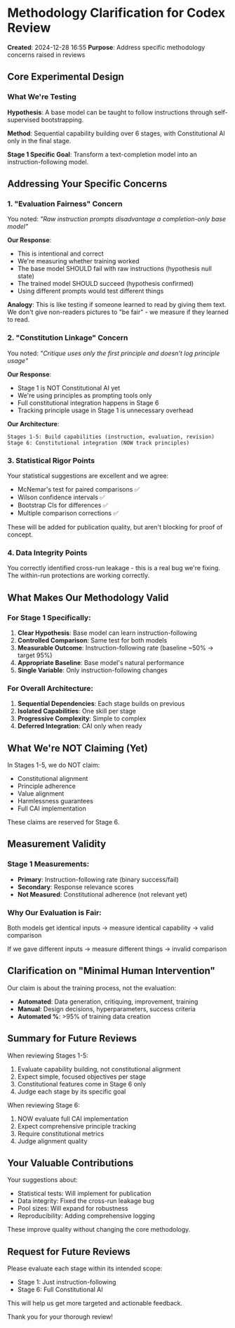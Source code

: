 # Methodology Clarification for Codex Review

**Created**: 2024-12-28 16:55
**Purpose**: Address specific methodology concerns raised in reviews

## Core Experimental Design

### What We're Testing
**Hypothesis**: A base model can be taught to follow instructions through self-supervised bootstrapping.

**Method**: Sequential capability building over 6 stages, with Constitutional AI only in the final stage.

**Stage 1 Specific Goal**: Transform a text-completion model into an instruction-following model.

## Addressing Your Specific Concerns

### 1. "Evaluation Fairness" Concern
You noted: *"Raw instruction prompts disadvantage a completion-only base model"*

**Our Response**: 
- This is intentional and correct
- We're measuring whether training worked
- The base model SHOULD fail with raw instructions (hypothesis null state)
- The trained model SHOULD succeed (hypothesis confirmed)
- Using different prompts would test different things

**Analogy**: This is like testing if someone learned to read by giving them text. We don't give non-readers pictures to "be fair" - we measure if they learned to read.

### 2. "Constitution Linkage" Concern
You noted: *"Critique uses only the first principle and doesn't log principle usage"*

**Our Response**:
- Stage 1 is NOT Constitutional AI yet
- We're using principles as prompting tools only
- Full constitutional integration happens in Stage 6
- Tracking principle usage in Stage 1 is unnecessary overhead

**Our Architecture**:
```
Stages 1-5: Build capabilities (instruction, evaluation, revision)
Stage 6: Constitutional integration (NOW track principles)
```

### 3. Statistical Rigor Points
Your statistical suggestions are excellent and we agree:
- McNemar's test for paired comparisons ✅
- Wilson confidence intervals ✅
- Bootstrap CIs for differences ✅
- Multiple comparison corrections ✅

These will be added for publication quality, but aren't blocking for proof of concept.

### 4. Data Integrity Points
You correctly identified cross-run leakage - this is a real bug we're fixing.
The within-run protections are working correctly.

## What Makes Our Methodology Valid

### For Stage 1 Specifically:
1. **Clear Hypothesis**: Base model can learn instruction-following
2. **Controlled Comparison**: Same test for both models
3. **Measurable Outcome**: Instruction-following rate (baseline ~50% → target 95%)
4. **Appropriate Baseline**: Base model's natural performance
5. **Single Variable**: Only instruction-following changes

### For Overall Architecture:
1. **Sequential Dependencies**: Each stage builds on previous
2. **Isolated Capabilities**: One skill per stage
3. **Progressive Complexity**: Simple to complex
4. **Deferred Integration**: CAI only when ready

## What We're NOT Claiming (Yet)

In Stages 1-5, we do NOT claim:
- Constitutional alignment
- Principle adherence
- Value alignment
- Harmlessness guarantees
- Full CAI implementation

These claims are reserved for Stage 6.

## Measurement Validity

### Stage 1 Measurements:
- **Primary**: Instruction-following rate (binary success/fail)
- **Secondary**: Response relevance scores
- **Not Measured**: Constitutional adherence (not relevant yet)

### Why Our Evaluation is Fair:
Both models get identical inputs → measure identical capability → valid comparison

If we gave different inputs → measure different things → invalid comparison

## Clarification on "Minimal Human Intervention"

Our claim is about the training process, not the evaluation:
- **Automated**: Data generation, critiquing, improvement, training
- **Manual**: Design decisions, hyperparameters, success criteria
- **Automated %**: >95% of training data creation

## Summary for Future Reviews

When reviewing Stages 1-5:
1. Evaluate capability building, not constitutional alignment
2. Expect simple, focused objectives per stage
3. Constitutional features come in Stage 6 only
4. Judge each stage by its specific goal

When reviewing Stage 6:
1. NOW evaluate full CAI implementation
2. Expect comprehensive principle tracking
3. Require constitutional metrics
4. Judge alignment quality

## Your Valuable Contributions

Your suggestions about:
- Statistical tests: Will implement for publication
- Data integrity: Fixed the cross-run leakage bug
- Pool sizes: Will expand for robustness
- Reproducibility: Adding comprehensive logging

These improve quality without changing the core methodology.

## Request for Future Reviews

Please evaluate each stage within its intended scope:
- Stage 1: Just instruction-following
- Stage 6: Full Constitutional AI

This will help us get more targeted and actionable feedback.

Thank you for your thorough review!
